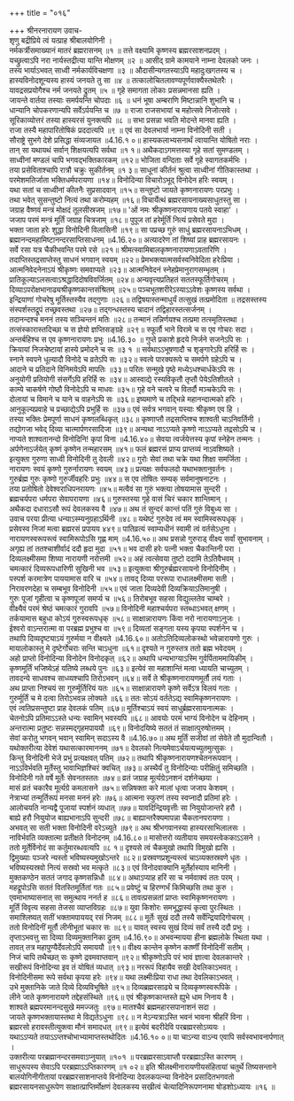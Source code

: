 +++
title = "०१६"

+++
श्रीनरनारायण उवाच-  
शृणु बद्रीप्रिये त्वं यत्प्राह श्रीबालयोगिनी ।  
नर्मकर्त्रीसमाख्यानं मातरं ब्रह्मरासनम् ॥१ ॥
तत्ते वक्ष्यामि कृष्णस्य ब्रह्मरसाशनप्रदम् ।  
यच्छ्रुत्वाऽपि नरा नार्यस्तद्रीत्या यान्ति मोक्षणम् ॥२ ॥
आसीद् ग्रामे कामयाने नाम्ना देवलको जनः ।  
तस्य भार्याऽभवत् साध्वी नर्मकार्यविचक्षणा ॥३ ॥
औदासीन्यगतस्याऽपि महादुःखगतस्य च ।  
हास्यविनोदशून्यस्य हास्यं जनयते तु सा ॥४ ॥
तत्कालोचितलावण्यपूर्णवाक्यैस्तथेतरैः ।  
यावद्रसप्रयोगैश्च नर्म जनयते द्रुतम् ॥५ ॥
गृहे समागता लोकाः प्रसन्नमानसा ह्यति ।  
जायन्ते वार्तया तस्याः समर्पयन्ति चोपदाः ॥६ ॥
धनं भूषा अम्बराणि मिष्टान्नानि शुभानि च ।  
धान्यानि चोपकरणान्यपि सर्वेऽर्पयन्ति च ॥७ ॥
राजा राजसभायां च महोत्सवे निजोत्सवे ।  
सूरिकाव्योत्तरं तस्या हास्यरसं युनक्त्यपि ॥८ ॥
सभा प्रसन्ना भवति मोदन्ते मानवा ह्यति ।  
राजा तस्यै महापारितोषिकं प्रददात्यपि ॥९ ॥
एवं सा देवलभार्या नाम्ना विनोदिनी सती ।  
सौराष्ट्रे सुभगे देशे प्रसिद्धा संव्यजायत ॥4.16.१ ०॥
हास्यकलाभ्यसनार्थं त्वायान्ति योषितो नराः ।  
तान् सा यथायथं सर्वान् शिक्षयत्यपि सर्वथा ॥१ १॥
अथैकदाऽगमत्तस्या गृहे सतां सुमण्डलम् ।  
साध्वीनां मण्डलं चापि भगवद्भक्तिकारकम् ॥१२॥
भोजिता वन्दिताः सर्वे गृहे स्वागतकर्मभिः ।  
तया प्रसेविताश्चापि रात्रौ चक्रुः सुकीर्तनम् ॥१ ३॥
साधूनां कीर्तनं श्रुत्वा साध्वीनां गीतिकास्तथा ।  
परमेशमतिर्जाता भक्तिधर्मपरायणा ॥१४॥
विनोदिन्या विचारोऽभूद् विनोदेन हरिः स्वयम् ।  
यथा सतां च साध्वीनां कीतनैः सुप्रसादवान् ॥१५॥
सन्तुष्टो जायते कृष्णनारायणः परप्रभुः ।  
तथा भवेत् सुसन्तुष्टो नित्यं तथा करोम्यहम् ॥१६॥
विचार्येत्थं ब्रह्मरसायनाख्यसाधुतस्तु सा ।  
जग्राह वैष्णवं मन्त्रं मोक्षदं तूलसीस्रजम् ॥१७॥
'ओं नमः श्रीकृष्णनारायणाय पतये स्वाहा' ।  
जजाप परमं मन्त्रं मूर्तिं जग्राह चित्रजाम् ॥१८॥
पुपूज तां हरेर्मूर्तिं नित्यं प्रसेवते मुदा ।  
भक्ता जाता हरेः शुद्धा विनोदिनी विलासिनी ॥१९॥
सा पप्रच्छ गुरुं साधुं ब्रह्मरसायनाऽभिधम् ।  
ब्रह्मानन्दमहामिष्टानन्दरसाप्तिसाधनम् ॥4.16.२०॥
अत्यादरेण तां शिष्यां प्राह ब्रह्मरसायनः ।  
सर्वे रसा यत्र चैकीभवन्ति परमे रसे ॥२१॥
श्रीमत्स्वामिबालकृष्णनारायणाऽवतारिणि ।  
तदाप्तिस्तद्रसाप्तेस्तु साधनं भगवान् स्वयम् ॥२२॥
प्रेमभक्त्यात्मसर्वस्वनिवेदिता हरेःप्रिया ।  
आत्मनिवेदनेनाऽयं श्रीकृष्णः समवाप्यते ॥२३॥
आत्मनिवेदनं स्नेहप्रेमानुरागसम्भृतम् ।  
प्रातिकूल्याऽलसत्वाऽश्रद्धादिदोषविवर्जितम् ॥२४॥
अन्यवृत्त्यप्रतिहतं सततस्फूर्तिगोचरम् ।  
दिव्याऽपरोक्षभानाढ्यश्रीकृष्णकान्तसंश्रितम् ॥२५॥
पञ्चभूतशरीरेऽस्याऽऽवेशः कृष्णस्य सर्वथा ।  
इन्द्रियाणां गोचरेषु मूर्तिस्तस्यैव तद्गुणाः ॥२६॥
तद्विषयास्तन्माधुर्यं तत्सुखं तत्प्रमोदिता ॥
तद्रसस्तस्य संस्पर्शस्तद्रूपं तच्छ्रवस्तथा ॥२७॥
तद्गन्धस्तस्य चादानं तद्विहारस्तत्सर्जनम् ।  
तदानन्दश्च मननं तस्य सञ्चिन्तनं मतिः ॥२८॥
तन्मानं तन्निर्णयश्च तत्प्रमा तत्स्मृतिस्तथा ।  
तत्संस्कारास्तदिच्छा च स ज्ञेयो ज्ञप्तिसङ्ग्रहे ॥२९॥
स्फूर्तौ भाने विरामे च स एव गोचरः सदा ।  
अन्तर्बहिश्च स एव कृष्णनारायणः प्रभुः ॥4.16.३० ॥
गुप्ते प्रकाशे हृदये निर्जने सजनेऽपि सः ।  
क्रियायां निजचेष्टायां हास्ये प्रमोदने च सः ॥३ १ ॥
सर्वथाऽऽभूषणादौ च शृङ्गारेऽपि हरिर्हि सः ।  
स्नाने स्वपने धूल्यादौ विनोदे च व्रतेऽपि सः ॥३२॥
स्वत्वे पारक्यरूपे च समर्पणे ग्रहेऽपि च ।  
आदाने च प्रतिदाने विनिमयेऽपि मापतिः ॥३३॥
परितः सन्मुखे पृष्ठे मध्येऽधश्चार्धकेऽपि सः ।  
अनुयोगी प्रतियोगी संसर्गेऽपि हरिर्हि सः ॥३४॥
आस्वाद्ये रस्यविकृतौ तृप्तौ पेयेऽतिशीतले ।  
काम्ये चाकर्षणे गोष्ठौ विनोदेऽपि च माधवः ॥३५॥
गृहे वने चत्वरे च वितर्दौ मञ्चकेऽपि सः ।  
दोलायां च विमाने च याने च वाहनेऽपि सः ॥३६॥
इष्यमाणे च तद्भिन्ने महानन्दात्मको हरिः ।  
आनुकूल्यप्रवाहे च प्रच्छाद्येऽपि प्रभुर्हि सः ॥३७॥
एवं सर्वत्र भगवान् यस्याः श्रीकृष्ण एव हि ।  
तस्या भक्तिः प्रेमपूर्णा साधनं कृष्णलब्धिकृत् ॥३८॥
कृष्णाप्तौ तद्रसाप्तिश्च शाश्वती चाऽनिवर्तिनी ।  
तद्योगजा भवेद् दिव्या चात्मार्पणरसादिजा ॥३९॥
अन्यथा नाऽऽप्यते कृष्णो नाऽऽप्यते तद्रसोऽपि च ।  
नाप्यते शाश्वतानन्दो विनोदिनि! कृपां विना ॥4.16.४०॥
सेवया त्वर्जयेत्तस्य कृपां स्नेहेन तन्मनः ।  
अर्पणेनाऽर्जयेत् कृष्णं कृष्णेन तन्महारसम् ॥४१॥
फलं ब्रह्मरसं प्राप्य प्राप्तव्यं नाऽवशिष्यते ।  
इत्युक्ता गुरुणा साध्वी विनोदिनी तु देवली ॥४२॥
गुरोः सेवां तथा चक्रे यथा शिक्षा समर्जिता ।  
नारायणः स्वयं कृष्णो गुरुर्नारायणः स्वयम् ॥४३॥
प्रत्यक्षः सर्वफलदो यथाभक्तानुवर्तनः ।  
गुरुर्ब्रह्म गुरुः कृष्णो गुरुर्जीवहरिः प्रभुः ॥४४॥
स एव तोषितः सम्यक् सर्वमानुषनाटनः ।  
तया प्रतोषितो देवेश्वराधिपनरायणः ॥४५॥
मत्वैवं सा गुरुं भक्त्या तोषयामास सुन्दरी ।  
ब्रह्मचर्यपरा धर्मपरा सेवापरायणा ॥४६॥
गुरुस्तस्या गृहे वासं चिरं चकार शान्तिमान् ।  
अथैकदा दधाराऽसौ रूपं देवलकस्य वै ॥४७॥
अथ तं सुन्दरं कान्तं पतिं गुरुं विबुध्य सा ।  
उवाच परया प्रीत्या धन्याऽस्म्यनुग्रहाऽर्थिनी ॥४८॥
यथेष्टं गुरुदेव त्वं मम स्वामिस्वरूपधृक् ।  
प्रसेवस्व निजां मत्वा ब्रह्मरसं प्रपायय ४४९॥
पातिव्रत्यं स्वाम्यधीनं स्वामी त्वं वर्तसेऽधुना ।  
नारायणस्वरूपस्त्वं स्वामिरूपोऽसि गृह्ण माम् ॥4.16.५०॥
अथ प्रसन्नो गुरुराड् वीक्ष्य सर्वां सुभावनाम् ।  
अगृह्य तां ततश्चाशीर्वादं ददौ हृदा मुदा ॥५१॥
भव दासी हरेः पत्नी भक्ता चैकान्तिनी परा ।  
दिव्यलक्ष्मीसमा शिष्या नारायणी नरोत्तमी ॥५२॥
अहं त्वत्सेवया तुष्टो ददामि तेऽतिवैभवम् ।  
चमत्कारं दिव्यरूपधारिणी सुखिनी भव ॥५३॥
इत्युक्त्वा श्रीगुरुर्ब्रह्मरसायनो विनोदिनीम् ।  
पस्पर्श करमात्रेण पाययामास वारि च ॥५४॥
तावद् दिव्या पररूपा राधालक्ष्मीसमा सती ।  
निरावरणदेहा च सम्बभूव विनोदिनी ॥५५॥
एवं जाता दिव्यदेवी दिव्यक्रियाऽतिमानुषी ।  
गुरुः पूजां गृहीत्वा च कृष्णपूजां समर्प्य च ॥५६॥
तिरोबभूव सहसा विद्युल्लतेव चाम्बरे ।  
वीक्ष्यैवं परमं श्रेष्ठं चमत्कारं गुरावपि ॥५७॥
विनोदिनी महाश्चर्यपरा स्तब्धाऽभवत् क्षणम् ।  
तर्कयामास बहुधा कोऽयं गुरुस्वरूपधृक् ॥५८॥
साक्षान्नारायणः किंवा नरो नारायणाऽनुजः ।  
ईश्वरो वाऽन्तरात्मा वा परब्रह्म प्रभुश्च वा ॥५९॥
दिव्यतां सङ्गता यस्य कृपया स्पर्शनेन च ।  
तथापि दिव्यदृष्ट्याऽयं गुरुर्मया न वीक्ष्यते ॥4.16.६०॥
अतोऽतिदिव्यलोकस्थो भवेन्नारायणो गुरुः ।  
मायालोकास्तु मे दृष्टेर्गोचराः सन्ति चाऽधुना ॥६१॥
दृश्यते न गुरुस्तत्र ततो ब्रह्म भवेदयम् ।  
अहो प्राप्तो विनोदिन्या विनोदेन विनोदकृत् ॥६२॥
अथापि धन्यभाग्याऽस्मि गुर्वर्पिताममायिकीम् ।  
कृष्णमूर्तिं भजिष्येऽहं यतिष्ये लब्धये पुनः ॥६३॥
इत्येवं सा महाशान्तिं मत्वा ध्यायति चाच्युतम् ।  
तावदन्ये साधवश्च साध्व्यश्चापि तिरोऽभवन् ॥६४॥
सर्वे ते श्रीकृष्णनारायणमूर्तौ लयं गताः ।  
अथ प्राप्ता निश्चयं सा गुरुर्मूर्तिरियं यतः ॥६५॥
साक्षान्नारायणे कृष्णे सर्वेऽत्र विलयं गताः ।  
गुरुर्मूर्तिं च मे दत्वा तिरोऽभवन्न लोक्यते ॥६६॥
ततः सोऽयं वर्ततेऽद्य स्वामिकृष्णनरायणः ।  
एवं त्वतिप्रसन्तुष्टा प्राह देवलकं पतिम् ॥६७॥
मूर्तिश्चाऽयं स्वयं साधुर्ब्रह्मरसायनात्मकः ।  
चेतनोऽपि प्रतिमाऽऽस्ते धन्यः स्वामिन् भवस्यपि ॥६८॥
आवयोः परमं भाग्यं विनोदेन च देहिनाम् ।  
अन्तरात्मा प्रतुष्टः सन्नस्मद्गृहमपाययौ ॥६९॥
विनोदयिष्ये सततं तं साक्षात्पुरुषोत्तमम् ।  
सेवां करोतु भगवन् भवान् स्वामिन् सदाऽस्य वै ॥4.16.७०॥
अथ मूर्तिं सजीवां तां सेवेते तौ मुदान्वितौ ।  
यथोक्तरीत्या देवेशं यथासत्कारमाननम् ॥७१॥
देवलको नित्यमेवाऽर्चयत्यच्युतमुत्सुकः ।  
किन्तु विनोदिनी भेजे प्रभुं प्रत्यक्षवत् पतिम् ॥७२॥
तथापि श्रीकृष्णनारायणश्चेतनरूपवान् ।  
नाऽऽविर्भवति मूर्तेस्तु भावाभिज्ञश्चिरं क्वचित् ॥७३॥
अस्थैर्यं तु विनोदिन्याः परीक्षितुं समिच्छति ।  
विनोदिनी गते वर्षे मूर्तेः सेवनतस्ततः ॥७४॥
व्रतं जग्राह मूर्त्यग्रेऽनशनं दर्शनेच्छया ।  
मासं व्रतं चकारैव मूर्त्यग्रे कमलासने ॥७५॥
सन्निषक्ता करे मालां धृत्वा जजाप केशवम् ।  
नेत्राभ्यां तन्मूर्तिरूपं मनसा मननं हरेः ॥७६॥
आत्मना स्फुरणं तस्य स्वप्नादौ प्रतिमां हरेः ।  
आलोचयति नान्यद्वै पूजायां स्पर्शनं व्यधात् ॥७७॥
यावदिन्द्रियवृत्तीः सा नियुयोजान्तरे हरौ ।  
बाह्ये हरौ नियुयोज बाह्यभानाऽपि सुन्दरी ॥७८॥
बाह्यान्तरैक्यमापन्ना चैकतानपरायणा ।  
अभवत् सा सती भक्ता विनोदिनी वरेऽच्युते ॥७९॥
अथ श्रीभगवानस्या हास्यरसाभिलालसः ।  
नाविर्भवति व्यक्तात्मा प्रतीक्षते विनोदनम् ॥4.16.८०॥
मासोत्तरो व्यतीयाय समयस्त्वेककाऽऽसने ।  
ततो मूर्तेर्विनोदं सा कर्तुमारब्धवत्यपि ॥८ १॥
दृश्यसे त्वं चैकमुखो तथापि विमुखो ह्यसि ।  
द्विमुख्याः पञ्जरे न्यस्तो भविष्यस्यमुखोऽन्तरे ॥८२॥
प्रस्रवणप्रशून्यस्त्वं चाऽव्यक्तस्रवणे धृतः ।  
भविष्यस्यस्रवो नित्यं सस्रवो भव मत्कृते ॥८३॥
एवं विनोदवाक्यानि मूर्तेर्हास्याय मानिनी ।  
मुक्तकण्ठेन सततं जगाद कृष्णसन्निधौ ॥८४॥
अथाऽप्याह हरिं सा च नर्मवाक्यं ततः परम् ।  
महद्रूपोऽसि सततं वितस्तिमूर्तितां गतः ॥८५॥
प्रवेष्टुं च हिरण्गर्भं किमिच्छसि तथा कुरु ।  
एवमाभाष्यासनात् सा समुत्थाय ननर्त ह ॥८६॥
तावत्प्रसन्नतां प्राप्तः स्वामिकृष्णनरायणः ।  
मूर्तिं विवृत्य सहसा तेजसा व्याप्तविग्रहः ॥८७॥
युवा किशोरः समभूद्धास्यं कृत्वा पुरःस्थितः ।  
समाश्लिष्यत् सतीं भक्तामपाययद् रसं निजम् ॥८८॥
मूर्तेः सुखं ददौ तस्यै सर्वेन्द्रियादिगोचरम् ।  
ततो विनोदिनीं मूर्तौ लीनीभूतां चकार सः ॥८९॥
यावत् स्वस्य सुखं दिव्यं सर्वं तस्यै ददौ प्रभुः ।  
तृप्ताऽभवत्तु सा दिव्या दिव्यमुक्तानिका द्रुतम् ॥4.16.९०॥
अभवन्मायया हीना ब्रह्मलोके स्थिता यथा ।  
तावत् तत्र महापुण्यैर्देवलोऽपि समाययौ ॥९१॥
वीक्ष्य कान्तेन कृष्णेन कार्ष्णीं विनोदिनीं सतीम् ।  
निजं चापि तथैच्छत् सः कृष्णे द्रवमवाप्तवान् ॥९२॥
श्रीकृष्णोऽपि परं भावं ज्ञात्वा देवलकान्तरे ।  
सखीरूपं विनोदिन्या इव तं योषितं व्यधात् ॥९३॥
नररूपं विहायैव सखी देवलिकाऽभवत् ।  
विनोदिनीसमा रूपे सर्वथा कृपया हरेः ॥९४॥
यथा लक्ष्मीःप्रिया राधा तथा देवलिकाऽभवत् ।  
उभे मुक्तानिके जाते दिव्ये दिव्यविभूषिते ॥९५॥
दिव्यब्रह्मरसाढ्ये च दिव्यकृष्णस्वरूपिके ।  
लीने जाते कृष्णनारायणे तद्देहसंस्थिते ॥९६॥
एवं श्रीकृष्णकान्तस्ते ह्युभे धाम निनाय वै ।  
शाश्वते ब्रह्मपरमानन्दसुखे ममज्जतुः ॥९७॥
मातश्चैवं ब्रह्ममहारसपानाशनं सदा ।  
जायते कृष्णभक्तायास्तथा मे विद्यतेऽधुना ॥९८॥
न मेऽन्यत्राऽस्ति भवनं भावना श्रीहरिं विना ।  
ब्रह्मरसो हरावस्तीत्युक्त्वा मौनं समादधत् ॥९९॥
इत्येवं बदरीदेवि परब्रह्मरसोऽव्ययः ।  
यथाऽऽप्यते तयाऽऽप्तश्चोभाभ्यामाप्तस्तथोदितः ॥4.16.१० ०॥
या चाऽन्या वाऽन्य एवापि सर्वस्वभावनार्पणात् ।  
उक्तरीत्या परब्रह्मानन्दरसमवाऽप्नुयात् ॥१०१ ॥
परब्रह्मरसाऽवाप्तौ परब्रह्माऽस्ति कारणम् ।  
साधुरूपस्य सेवाऽपि परब्रह्माऽऽप्तिकारणम् ॥१ ०२॥
इति श्रीलक्ष्मीनारायणीयसंहितायां चतुर्थे तिष्यसन्ताने बालयोगिनीगीतायां परब्रह्मरसाशनाप्तये विनोदिन्या देवलकपत्न्या विनोदेन प्रसादितभगवतो ब्रह्मरसायनसाधुरूपेण साक्षात्प्राप्तिर्मोक्षणं देवलकस्य सखीत्वं चेत्यादिनिरूपणनामा षोडशोऽध्यायः ॥१६ ॥
    
